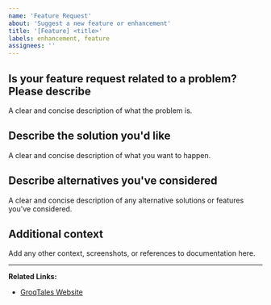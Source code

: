 ```yaml
---
name: 'Feature Request'
about: 'Suggest a new feature or enhancement'
title: '[Feature] <title>'
labels: enhancement, feature
assignees: ''
---
```


## Is your feature request related to a problem? Please describe

A clear and concise description of what the problem is.

## Describe the solution you'd like

A clear and concise description of what you want to happen.

## Describe alternatives you've considered

A clear and concise description of any alternative solutions or features you've considered.

## Additional context

Add any other context, screenshots, or references to documentation here.

---

**Related Links:**

- [GroqTales Website](https://www.groqtales.xyz/)
